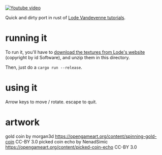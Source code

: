 [![Youtube video](https://img.youtube.com/vi/vsczbMTCoxs/0.jpg)](https://www.youtube.com/watch?v=vsczbMTCoxs)

Quick and dirty port in rust of [Lode Vandevenne tutorials](https://lodev.org/cgtutor/raycasting3.html).

# running it

To run it, you'll have to [download the textures from Lode's website](https://lodev.org/cgtutor/files/wolftex.zip) 
(copyright by id Software), and unzip them in this directory.

Then, just do a `cargo run --release`.

# using it 

Arrow keys to move / rotate.
escape to quit.

# artwork

gold coin by morgan3d https://opengameart.org/content/spinning-gold-coin CC-BY 3.0
picked coin echo by NenadSimic https://opengameart.org/content/picked-coin-echo CC-BY 3.0
